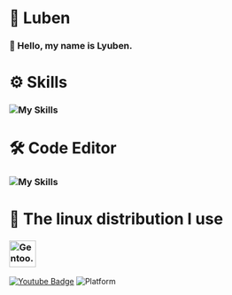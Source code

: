   # 📌 Luben
### 👋 Hello, my name is **Lyuben.**
# ⚙️ Skills
###    ![My Skills](https://skillicons.dev/icons?i=python,c,lua,html,rust)
# 🛠️ Code Editor
###    ![My Skills](https://skillicons.dev/icons?i=neovim)
# 🐧 The linux distribution I use
### <img src="https://cdn.discordapp.com/attachments/1001159460103933983/1115469323973165086/image.png" style="max-width: 100%;" width="48" title=Gentoo. />      
[![Youtube Badge](https://img.shields.io/youtube/channel/subscribers/UC0RL_1zazhFnqplgCflSrlg?style=social)](https://www.youtube.com/@bor666)
![Platform](https://img.shields.io/badge/platform-%20%7C%20Linux-%23989898)
